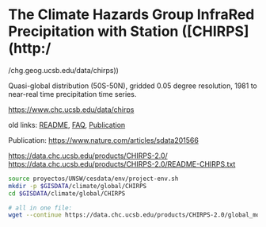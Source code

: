 # The Climate Hazards Group InfraRed Precipitation with Station ([CHIRPS](http:/
/chg.geog.ucsb.edu/data/chirps))

Quasi-global distribution (50S-50N), gridded 0.05 degree resolution, 1981 to near-real time precipitation time series.

https://www.chc.ucsb.edu/data/chirps

old links:
[README](ftp://ftp.chg.ucsb.edu/pub/org/chg/products/CHIRPS-2.0/README-CHIRPS.txt), [FAQ](http://chg-wiki.geog.ucsb.edu/wiki/CHIRPS_FAQ), [Publication](http://pubs.usgs.gov/ds/832/)

Publication: https://www.nature.com/articles/sdata201566

https://data.chc.ucsb.edu/products/CHIRPS-2.0/
https://data.chc.ucsb.edu/products/CHIRPS-2.0/README-CHIRPS.txt

```sh
source proyectos/UNSW/cesdata/env/project-env.sh
mkdir -p $GISDATA/climate/global/CHIRPS
cd $GISDATA/climate/global/CHIRPS

# all in one file:
wget --continue https://data.chc.ucsb.edu/products/CHIRPS-2.0/global_monthly/netcdf/chirps-v2.0.monthly.nc


```

